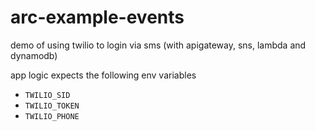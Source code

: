 # arc-example-events

demo of using twilio to login via sms (with apigateway, sns, lambda and dynamodb)

app logic expects the following env variables

- `TWILIO_SID`
- `TWILIO_TOKEN`
- `TWILIO_PHONE`
